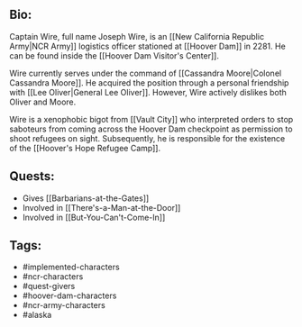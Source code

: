 ## Bio:

Captain Wire, full name Joseph Wire, is an [[New California Republic Army|NCR Army]] logistics officer stationed at [[Hoover Dam]] in 2281. He can be found inside the [[Hoover Dam Visitor's Center]].

Wire currently serves under the command of [[Cassandra Moore|Colonel Cassandra Moore]]. He acquired the position through a personal friendship with [[Lee Oliver|General Lee Oliver]]. However, Wire actively dislikes both Oliver and Moore. 

Wire is a xenophobic bigot from [[Vault City]] who interpreted orders to stop saboteurs from coming across the Hoover Dam checkpoint as permission to shoot refugees on sight. Subsequently, he is responsible for the existence of the [[Hoover's Hope Refugee Camp]].

## Quests:

- Gives [[Barbarians-at-the-Gates]]
- Involved in [[There's-a-Man-at-the-Door]]
- Involved in [[But-You-Can't-Come-In]]

## Tags:

- #implemented-characters
- #ncr-characters
- #quest-givers
- #hoover-dam-characters
- #ncr-army-characters
- #alaska